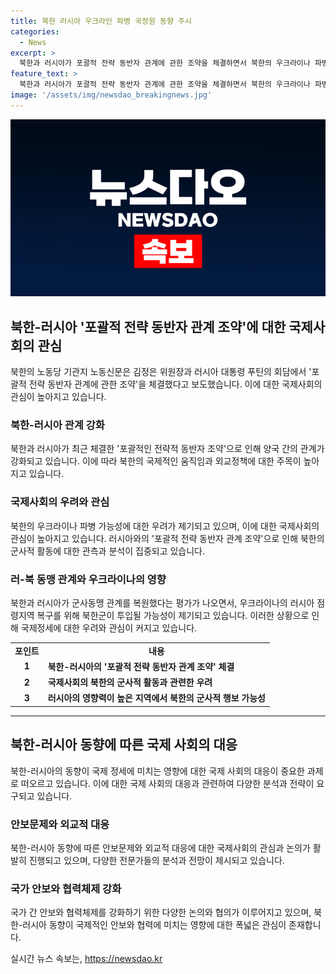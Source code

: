 ```yaml
---
title: 북한 러시아 우크라인 파병 국정원 동향 주시
categories:
  - News
excerpt: >
  북한과 러시아가 포괄적 전략 동반자 관계에 관한 조약을 체결하면서 북한의 우크라이나 파병 가능성이 제기되고 있습니다. 북한 정보 당국은 관련 동향을 주시하고 있으며, 북러 조약 제4조에 따르면 양국이 군사적 및 기타 원조를 제공해야 할 의무가 있습니다. 이에 따라 북한군이 우크라이나의 러시아 점령지역 복구를 위해 투입될 가능성이 제기되고 있습니다. (150자)
feature_text: >
  북한과 러시아가 포괄적 전략 동반자 관계에 관한 조약을 체결하면서 북한의 우크라이나 파병 가능성이 제기되고 있습니다. 북한 정보 당국은 관련 동향을 주시하고 있으며, 북러 조약 제4조에 따르면 양국이 군사적 및 기타 원조를 제공해야 할 의무가 있습니다. 이에 따라 북한군이 우크라이나의 러시아 점령지역 복구를 위해 투입될 가능성이 제기되고 있습니다. (150자)
image: '/assets/img/newsdao_breakingnews.jpg'
---
```


<p><img src="/assets/img/newsdao_breakingnews.jpg" alt="firstkoreanews 속보" /></p>

<h2 data-ke-size="size26">북한-러시아 '포괄적 전략 동반자 관계 조약'에 대한 국제사회의 관심</h2>

<p data-ke-size="size16">북한의 노동당 기관지 노동신문은 김정은 위원장과 러시아 대통령 푸틴의 회담에서 '포괄적 전략 동반자 관계에 관한 조약'을 체결했다고 보도했습니다. 이에 대한 국제사회의 관심이 높아지고 있습니다. </p>

<h3><b>북한-러시아 관계 강화</b></h3>

<p data-ke-size="size16">북한과 러시아가 최근 체결한 '포괄적인 전략적 동반자 조약'으로 인해 양국 간의 관계가 강화되고 있습니다. 이에 따라 북한의 국제적인 움직임과 외교정책에 대한 주목이 높아지고 있습니다. </p>

<h3><b>국제사회의 우려와 관심</b></h3>

<p data-ke-size="size16">북한의 우크라이나 파병 가능성에 대한 우려가 제기되고 있으며, 이에 대한 국제사회의 관심이 높아지고 있습니다. 러시아와의 '포괄적 전략 동반자 관계 조약'으로 인해 북한의 군사적 활동에 대한 관측과 분석이 집중되고 있습니다.</p>

<h3><b>러-북 동맹 관계와 우크라이나의 영향</b></h3>

<p data-ke-size="size16">북한과 러시아가 군사동맹 관계를 복원했다는 평가가 나오면서, 우크라이나의 러시아 점령지역 복구를 위해 북한군이 투입될 가능성이 제기되고 있습니다. 이러한 상황으로 인해 국제정세에 대한 우려와 관심이 커지고 있습니다. </p>

<table>
    <tr>
        <td style="text-align: center; height: 17px;"><b>포인트</b></td>
        <td style="text-align: center; height: 17px;"><b>내용</b></td>
    </tr>
    <tr>
        <td style="text-align: center; height: 17px;"><b>1</b></td>
        <td><b>북한-러시아의 '포괄적 전략 동반자 관계 조약' 체결</b></td>
    </tr>
    <tr>
        <td style="text-align: center; height: 17px;"><b>2</b></td>
        <td><b>국제사회의 북한의 군사적 활동과 관련한 우려</b></td>
    </tr>
    <tr>
        <td style="text-align: center; height: 17px;"><b>3</b></td>
        <td><b>러시아의 영향력이 높은 지역에서 북한의 군사적 행보 가능성</b></td>
    </tr>
</table>

<hr>

<h2 data-ke-size="size26">북한-러시아 동향에 따른 국제 사회의 대응</h2>

<p data-ke-size="size16">북한-러시아의 동향이 국제 정세에 미치는 영향에 대한 국제 사회의 대응이 중요한 과제로 떠오르고 있습니다. 이에 대한 국제 사회의 대응과 관련하여 다양한 분석과 전략이 요구되고 있습니다.</p>

<h3><b>안보문제와 외교적 대응</b></h3>

<p data-ke-size="size16">북한-러시아 동향에 따른 안보문제와 외교적 대응에 대한 국제사회의 관심과 논의가 활발히 진행되고 있으며, 다양한 전문가들의 분석과 전망이 제시되고 있습니다.</p>

<h3><b>국가 안보와 협력체제 강화</b></h3>

<p data-ke-size="size16">국가 간 안보와 협력체제를 강화하기 위한 다양한 논의와 협의가 이루어지고 있으며, 북한-러시아 동향이 국제적인 안보와 협력에 미치는 영향에 대한 폭넓은 관심이 존재합니다.</p>
실시간 뉴스 속보는, <a href="https://newsdao.kr" rel="dofollow">https://newsdao.kr</a>


